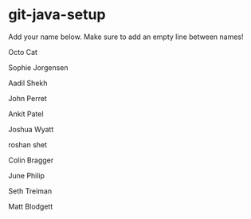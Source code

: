 # git-java-setup

Add your name below. Make sure to add an empty line between names!

Octo Cat

Sophie Jorgensen

Aadil Shekh

John Perret

Ankit Patel

Joshua Wyatt

roshan shet

Colin Bragger

June Philip

Seth Treiman

Matt Blodgett